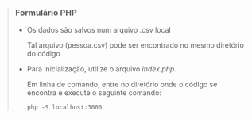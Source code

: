 > ### Formulário PHP
>
> - Os dados são salvos num arquivo .csv local
>
>   Tal arquivo (pessoa.csv) pode ser encontrado no mesmo diretório do código 
>
> - Para inicialização, utilize o arquivo *index.php*.
>
>   Em linha de comando, entre no diretório onde o código se encontra e execute o seguinte comando:
>
>   `php -S localhost:3000`
>